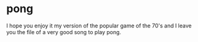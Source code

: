 # pong
I hope you enjoy it my version of the popular game of the 70's and I leave you the file of a very good song to play pong.
